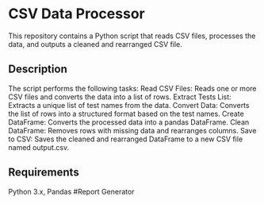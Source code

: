 # CSV Data Processor
This repository contains a Python script that reads CSV files, processes the data, and outputs a cleaned and rearranged CSV file.
## Description
The script performs the following tasks:
Read CSV Files: Reads one or more CSV files and converts the data into a list of rows.
Extract Tests List: Extracts a unique list of test names from the data.
Convert Data: Converts the list of rows into a structured format based on the test names.
Create DataFrame: Converts the processed data into a pandas DataFrame.
Clean DataFrame: Removes rows with missing data and rearranges columns.
Save to CSV: Saves the cleaned and rearranged DataFrame to a new CSV file named output.csv.
## Requirements
Python 3.x,
Pandas
#Report Generator
